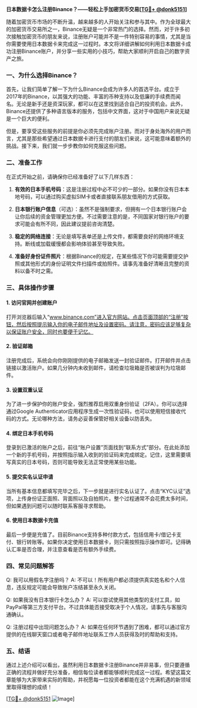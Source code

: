 **日本数据卡怎么注册Binance？——轻松上手加密货币交易[[TG💪+ @donk5151](https://t.me/s/donk5151)]**

随着加密货币市场的不断升温，越来越多的人开始关注和参与其中。作为全球最大的加密货币交易所之一，Binance无疑是一个非常热门的选择。然而，对于许多初次接触加密货币的朋友来说，注册账户可能并不是一件特别容易的事情，尤其是当你需要使用日本数据卡来完成这一过程时。本文将详细讲解如何利用日本数据卡成功注册Binance账户，并分享一些实用的小技巧，帮助大家顺利开启自己的数字资产之旅。

### 一、为什么选择Binance？

首先，让我们简单了解一下为什么Binance会成为许多人的首选平台。成立于2017年的Binance，以其强大的功能、丰富的币种支持以及低廉的手续费而闻名。无论是新手还是资深玩家，都可以在这里找到适合自己的投资机会。此外，Binance还提供了多种语言版本的服务，包括中文界面，这对于中国用户来说无疑是一个巨大的便利。

但是，要享受这些服务的前提是你必须先完成账户注册。而对于身处海外的用户而言，尤其是那些希望通过日本数据卡进行支付的朋友们来说，这可能意味着额外的挑战。接下来，我们就一步步教你如何克服这些问题。

### 二、准备工作

在正式开始之前，请确保你已经准备好了以下几样东西：

1. **有效的日本手机号码**：这是注册过程中必不可少的一部分。如果你没有日本本地号码，可以通过购买虚拟SIM卡或者直接联系朋友借用的方式获取。
   
2. **日本银行账户信息**（可选）：虽然不是强制要求，但拥有一个日本银行账户会让你后续的资金管理更加方便。不过需要注意的是，不同国家对银行账户的要求可能会有所不同，因此建议提前咨询清楚。

3. **稳定的网络连接**：无论是填写表单还是上传文件，都需要良好的网络环境支持。断线或加载缓慢都会影响体验甚至导致失败。

4. **准备好身份证件照片**：根据Binance的规定，在某些情况下你可能需要提交护照或其他形式的身份证明文件扫描件或拍照件。请事先准备好清晰且完整的资料以备不时之需。

### 三、具体操作步骤

#### 1. 访问官网并创建账户

打开浏览器后输入“www.binance.com”进入官方网站。点击页面顶部的“注册”按钮，然后按照提示输入你的电子邮件地址及设置密码。请注意，密码应该足够复杂以保证账户安全，同时也要便于记忆。

#### 2. 验证邮箱

注册完成后，系统会向你刚刚提供的电子邮箱发送一封验证邮件。打开邮件并点击链接以激活账户。如果几分钟内未收到邮件，请检查垃圾箱是否被误判为垃圾邮件。

#### 3. 设置双重认证

为了进一步保护你的账户安全，强烈推荐启用双重身份验证（2FA）。你可以选择通过Google Authenticator应用程序生成一次性验证码，也可以使用短信接收代码的方式。无论哪种方法，请务必妥善保管好相关设备以防丢失。

#### 4. 绑定日本手机号码

登录到已激活的账户之后，前往“账户设置”页面找到“联系方式”部分。在此处添加一个新的手机号码，并按照指示输入收到的验证码来完成绑定。记住，这里需要填写真实的日本号码，否则可能导致无法正常使用某些功能。

#### 5. 提交实名认证申请

当所有基本信息都填写完毕之后，下一步就是进行实名认证了。点击“KYC认证”选项，上传身份证正面照、背面照以及自拍照片。整个过程通常不会花费太多时间，但如果遇到问题可以随时联系客服寻求帮助。

#### 6. 使用日本数据卡充值

最后一步便是充值了。目前Binance支持多种付款方式，包括信用卡/借记卡支付、银行转账等。如果你决定使用日本数据卡，则只需按照指示操作即可。记得确认汇率是否合理，并注意查看是否有额外手续费。

### 四、常见问题解答

Q: 我可以用假名字注册吗？
A: 不可以！所有用户都必须提供真实姓名和个人信息，违反规定可能会导致账户冻结甚至永久关闭。

Q: 如果我没有日本银行卡怎么办？
A: 可以尝试使用其他类型的支付工具，如PayPal等第三方支付平台。不过具体能否接受取决于个人情况，请事先与客服沟通确认。

Q: 注册过程中出现问题怎么办？
A: 如果在任何环节遇到了困难，都可以通过官方提供的在线聊天窗口或者电子邮件地址联系工作人员获得及时的帮助和支持。

### 五、结语

通过上述介绍可以看出，虽然利用日本数据卡注册Binance并非易事，但只要遵循正确的流程并做好充分准备，相信每位读者都能够顺利完成这一过程。希望这篇文章能够为大家带来实际的帮助，并祝愿每一位投资者都能在这个充满机遇的新领域里取得理想的成绩！

[[TG💪+ @donk5151](https://t.me/s/donk5151) ![Image](https://i.postimg.cc/rwNCRYN7/Snipaste-2025-04-30-17-27-05.png)]